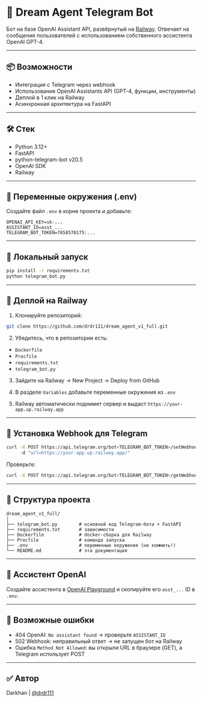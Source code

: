 
# 🤖 Dream Agent Telegram Bot

Бот на базе OpenAI Assistant API, развёрнутый на [Railway](https://railway.app). Отвечает на сообщения пользователей с использованием собственного ассистента OpenAI GPT-4.

---

## 📦 Возможности

- Интеграция с Telegram через webhook  
- Использование OpenAI Assistants API (GPT-4, функции, инструменты)
- Деплой в 1 клик на Railway  
- Асинхронная архитектура на FastAPI

---

## 🛠️ Стек

- Python 3.12+
- FastAPI
- python-telegram-bot v20.5
- OpenAI SDK
- Railway

---

## 🔐 Переменные окружения (.env)

Создайте файл `.env` в корне проекта и добавьте:

```env
OPENAI_API_KEY=sk-...
ASSISTANT_ID=asst_...
TELEGRAM_BOT_TOKEN=7658570175:...
```

---

## 🚀 Локальный запуск

```bash
pip install -r requirements.txt
python telegram_bot.py
```

---

## 🐳 Деплой на Railway

1. Клонируйте репозиторий:

```bash
git clone https://github.com/drdr111/dream_agent_v1_full.git
```

2. Убедитесь, что в репозитории есть:

- `Dockerfile`
- `Procfile`
- `requirements.txt`
- `telegram_bot.py`

3. Зайдите на Railway → New Project → Deploy from GitHub

4. В разделе `Variables` добавьте переменные окружения из `.env`

5. Railway автоматически поднимет сервер и выдаст `https://your-app.up.railway.app`

---

## 🔗 Установка Webhook для Telegram

```bash
curl -X POST https://api.telegram.org/bot<TELEGRAM_BOT_TOKEN>/setWebhook ^
     -d "url=https://your-app.up.railway.app/"
```

Проверьте:

```bash
curl -X POST https://api.telegram.org/bot<TELEGRAM_BOT_TOKEN>/getWebhookInfo
```

---

## 📁 Структура проекта

```
dream_agent_v1_full/
│
├── telegram_bot.py        # основной код Telegram-бота + FastAPI
├── requirements.txt       # зависимости
├── Dockerfile             # docker-сборка для Railway
├── Procfile               # команда запуска
├── .env                   # переменные окружения (не коммить!)
└── README.md              # эта документация
```

---

## 🧠 Ассистент OpenAI

Создайте ассистента в [OpenAI Playground](https://platform.openai.com/assistants) и скопируйте его `asst_...` ID в `.env`.

---

## 🐞 Возможные ошибки

- 404 OpenAI: `No assistant found` → проверьте `ASSISTANT_ID`
- 502 Webhook: неправильный ответ → не запущен бот на Railway
- Ошибка `Method Not Allowed`: вы открыли URL в браузере (GET), а Telegram использует POST

---

## ✅ Автор

Darkhan | [@drdr111](https://github.com/drdr111)
